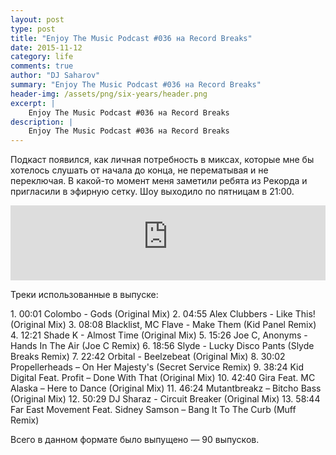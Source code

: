```yaml
---
layout: post
type: post
title: "Enjoy The Music Podcast #036 на Record Breaks"
date: 2015-11-12
category: life
comments: true
author: "DJ Saharov"
summary: "Enjoy The Music Podcast #036 на Record Breaks"
header-img: /assets/png/six-years/header.png
excerpt: |
    Enjoy The Music Podcast #036 на Record Breaks
description: |
    Enjoy The Music Podcast #036 на Record Breaks
---
```


<p>
<span class="firstcharacter">П</span>одкаст появился, как личная потребность в миксах, которые мне бы хотелось слушать от начала до конца, не перематывая и не переключая. В какой-то момент меня заметили ребята из Рекорда и пригласили в эфирную сетку. Шоу выходило по пятницам в 21:00.
</p>

<iframe width="100%" height="120" src="https://player-widget.mixcloud.com/widget/iframe/?hide_cover=1&feed=%2Fdjsaharovofficial%2Fenjoy-the-music-podcast-036%2F" frameborder="0" allow="encrypted-media; fullscreen; autoplay; idle-detection; speaker-selection; web-share;" ></iframe>

<p>Треки использованные в выпуске:</p>
1. 00:01 Colombo - Gods (Original Mix)
2. 04:55 Alex Clubbers - Like This! (Original Mix)
3. 08:08 Blacklist, MC Flave - Make Them (Kid Panel Remix)
4. 12:21 Shade K - Almost Time (Original Mix)
5. 15:26 Joe C, Anonyms - Hands In The Air (Joe C Remix)
6. 18:56 Slyde - Lucky Disco Pants (Slyde Breaks Remix)
7. 22:42 Orbital - Beelzebeat (Original Mix)
8. 30:02 Propellerheads – On Her Majesty's (Secret Service Remix)
9. 38:24 Kid Digital Feat. Profit – Done With That (Original Mix)
10. 42:40 Gira Feat. MC Alaska – Here to Dance (Original Mix)
11. 46:24 Mutantbreakz – Bitcho Bass (Original Mix)
12. 50:29 DJ Sharaz - Circuit Breaker (Original Mix)
13. 58:44 Far East Movement Feat. Sidney Samson – Bang It To The Curb (Muff Remix)

<p>Всего в данном формате было выпущено &mdash; 90 выпусков.</p>